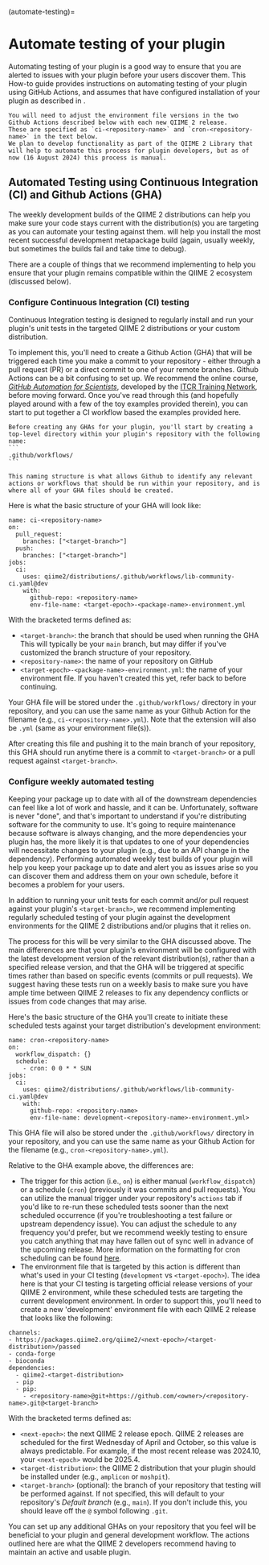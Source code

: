 (automate-testing)=
# Automate testing of your plugin

Automating testing of your plugin is a good way to ensure that you are alerted to issues with your plugin before your users discover them.
This How-to guide provides instructions on automating testing of your plugin using GitHub Actions, and assumes that have configured installation of your plugin as described in [](facilitating-installation).

```{important}
You will need to adjust the environment file versions in the two Github Actions described below with each new QIIME 2 release.
These are specified as `ci-<repository-name>` and `cron-<repository-name>` in the text below.
We plan to develop functionality as part of the QIIME 2 Library that will help to automate this process for plugin developers, but as of now (16 August 2024) this process is manual.
```

## Automated Testing using Continuous Integration (CI) and Github Actions (GHA)

The weekly development builds of the QIIME 2 distributions can help you make sure your code stays current with the distribution(s) you are targeting as you can automate your testing against them.
[](setup-dev-environment) will help you install the most recent successful development metapackage build (again, usually weekly, but sometimes the builds fail and take time to debug).

There are a couple of things that we recommend implementing to help you ensure that your plugin remains compatible within the QIIME 2 ecosystem (discussed below).

### Configure Continuous Integration (CI) testing

Continuous Integration testing is designed to regularly install and run your plugin's unit tests in the targeted QIIME 2 distributions or your custom distribution.

To implement this, you'll need to create a Github Action (GHA) that will be triggered each time you make a commit to your repository - either through a pull request (PR) or a direct commit to one of your remote branches.
Github Actions can be a bit confusing to set up.
We recommend the online course, [*GitHub Automation for Scientists*](https://hutchdatascience.org/GitHub_Automation_for_Scientists), developed by the [ITCR Training Network](https://www.itcrtraining.org/), before moving forward.
Once you've read through this (and hopefully played around with a few of the toy examples provided therein), you can start to put together a CI workflow based the examples provided here.

``````{Note}
Before creating any GHAs for your plugin, you'll start by creating a top-level directory within your plugin's repository with the following name:
```
.github/workflows/
```

This naming structure is what allows Github to identify any relevant actions or workflows that should be run within your repository, and is where all of your GHA files should be created.
``````

Here is what the basic structure of your GHA will look like:

```
name: ci-<repository-name>
on:
  pull_request:
    branches: ["<target-branch>"]
  push:
    branches: ["<target-branch>"]
jobs:
  ci:
    uses: qiime2/distributions/.github/workflows/lib-community-ci.yaml@dev
    with:
      github-repo: <repository-name>
      env-file-name: <target-epoch>-<package-name>-environment.yml
```

With the bracketed terms defined as:
- `<target-branch>`: the branch that should be used when running the GHA
This will typically be your `main` branch, but may differ if you've customized the branch structure of your repository.
- `<repository-name>`: the name of your repository on GitHub
- `<target-epoch>-<package-name>-environment.yml`: the name of your environment file. If you haven't created this yet, refer back to [](facilitating-installation) before continuing.

Your GHA file will be stored under the `.github/workflows/` directory in your repository, and you can use the same name as your Github Action for the filename (e.g., `ci-<repository-name>.yml`).
Note that the extension will also be `.yml` (same as your environment file(s)).

After creating this file and pushing it to the main branch of your repository, this GHA should run anytime there is a commit to `<target-branch>` or a pull request against `<target-branch>`.

### Configure weekly automated testing

Keeping your package up to date with all of the downstream dependencies can feel like a lot of work and hassle, and it can be.
Unfortunately, software is never "done", and that's important to understand if you're distributing software for the community to use.
It's going to require maintenance because software is always changing, and the more dependencies your plugin has, the more likely it is that updates to one of your dependencies will necessitate changes to your plugin (e.g., due to an API change in the dependency).
Performing automated weekly test builds of your plugin will help you keep your package up to date and alert you as issues arise so you can discover them and address them on your own schedule, before it becomes a problem for your users.

In addition to running your unit tests for each commit and/or pull request against your plugin's `<target-branch>`, we recommend implementing regularly scheduled testing of your plugin against the development environments for the QIIME 2 distributions and/or plugins that it relies on.

The process for this will be very similar to the GHA discussed above.
The main differences are that your plugin's environment will be configured with the latest development version of the relevant distribution(s), rather than a specified release version, and that the GHA will be triggered at specific times rather than based on specific events (commits or pull requests).
We suggest having these tests run on a weekly basis to make sure you have ample time between QIIME 2 releases to fix any dependency conflicts or issues from code changes that may arise.

Here's the basic structure of the GHA you'll create to initiate these scheduled tests against your target distribution's development environment:
```
name: cron-<repository-name>
on:
  workflow_dispatch: {}
  schedule:
    - cron: 0 0 * * SUN
jobs:
  ci:
    uses: qiime2/distributions/.github/workflows/lib-community-ci.yaml@dev
    with:
      github-repo: <repository-name>
      env-file-name: development-<repository-name>-environment.yml>
```

This GHA file will also be stored under the `.github/workflows/` directory in your repository, and you can use the same name as your Github Action for the filename (e.g., `cron-<repository-name>.yml`).

Relative to the GHA example above, the differences are:

  - The trigger for this action (i.e., `on`) is either manual (`workflow_dispatch`) or a schedule (`cron`) (previously it was commits and pull requests).
  You can utilize the manual trigger under your repository's `actions` tab if you'd like to re-run these scheduled tests sooner than the next scheduled occurrence (if you're troubleshooting a test failure or upstream dependency issue).
  You can adjust the schedule to any frequency you'd prefer, but we recommend weekly testing to ensure you catch anything that may have fallen out of sync well in advance of the upcoming release.
  More information on the formatting for cron scheduling can be found [here](https://www.ibm.com/docs/en/db2/11.5?topic=task-unix-cron-format).
  - The environment file that is targeted by this action is different than what's used in your CI testing (`development` vs `<target-epoch>`).
  The idea here is that your CI testing is targeting official release versions of your QIIME 2 environment, while these scheduled tests are targeting the current development environment.
  In order to support this, you'll need to create a new 'development' environment file with each QIIME 2 release that looks like the following:

```
channels:
- https://packages.qiime2.org/qiime2/<next-epoch>/<target-distribution>/passed
- conda-forge
- bioconda
dependencies:
  - qiime2-<target-distribution>
  - pip
  - pip:
    - <repository-name>@git+https://github.com/<owner>/<repository-name>.git@<target-branch>
```

With the bracketed terms defined as:
- `<next-epoch>`: the next QIIME 2 release epoch.
QIIME 2 releases are scheduled for the first Wednesday of April and October, so this value is always predictable.
For example, if the most recent release was 2024.10, your `<next-epoch>` would be 2025.4.
- `<target-distribution>`: the QIIME 2 distribution that your plugin should be installed under (e.g., `amplicon` or `moshpit`).
- `<target-branch>` (optional): the branch of your repository that testing will be performed against. If not specified, this will default to your repository's *Default branch* (e.g., `main`). If you don't include this, you should leave off the `@` symbol following `.git`.

You can set up any additional GHAs on your repository that you feel will be beneficial to your plugin and general development workflow.
The actions outlined here are what the QIIME 2 developers recommend having to maintain an active and usable plugin.
